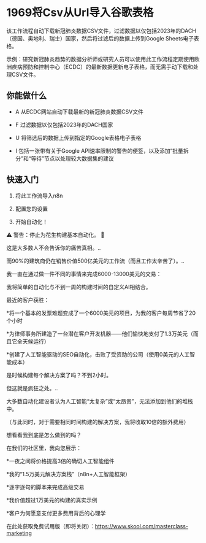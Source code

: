 # 1969将Csv从Url导入谷歌表格

该工作流程自动下载新冠肺炎数据CSV文件，过滤数据以仅包括2023年的DACH（德国、奥地利、瑞士）国家，然后将过滤后的数据上传到Google Sheets电子表格。

示例：研究新冠肺炎趋势的数据分析师或研究人员可以使用此工作流程定期使用欧洲疾病预防和控制中心（ECDC）的最新数据更新电子表格，而无需手动下载和处理CSV文件。

## 你能做什么

- A 从ECDC网站自动下载最新的新冠肺炎数据CSV文件

- F 过滤数据以仅包括2023年的DACH国家

- U 将筛选后的数据上传到指定的Google表格电子表格

- I 包括一张带有关于Google API速率限制的警告的便签，以及添加“批量拆分”和“等待”节点以处理较大数据集的建议

## 快速入门

1.  将此工作流导入n8n

2.  配置您的设置

3.  开始自动化！

⚠️ 警告：停止为花生构建基本自动化。 🚫

这是大多数人不会告诉你的痛苦真相。..

而90%的建筑商仍在销售价值500亿美元的工作流（而且工作太辛苦了）。..

我一直在通过做一件不同的事情来完成6000-13000美元的交易：

我将简单的自动化与不到一周的构建时间的自定义AI相结合。

最近的客户获胜：

*将一个基本的发票难题变成了一个6000美元的项目，为我的客户每周节省了20个小时

*为律师事务所建造了一台潜在客户开发机器——他们愉快地支付了1.3万美元（而且它全天候运行）

*创建了人工智能驱动的SEO自动化，击败了受资助的公司（使用0美元的人工智能成本）

是时候构建每个解决方案了吗？不到2小时。

但这就是疯狂之处。..

大多数自动化建设者认为人工智能“太复杂”或“太昂贵”，无法添加到他们的堆栈中。

（与此同时，对于需要相同时间构建的解决方案，我将收取10倍的额外费用）

想看看我到底是怎么做到的吗？

在我们的社区里，我向您展示：

*一夜之间将价格提高3倍的确切人工智能组件

*我的“1.5万美元解决方案栈”（n8n+人工智能框架）

*逐字逐句的脚本来完成高级交易

*我价值超过1万美元的构建的真实示例

*客户为何愿意支付更多费用背后的心理学

在此处获取免费试用版（即将关闭）：https://www.skool.com/masterclass-marketing

